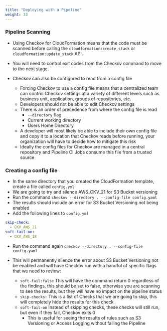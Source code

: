 ```yaml
---
title: "Deploying with a Pipeline"
weight: 33
---
```

### Pipeline Scanning

* Using Checkov for CloudFormation means that the code must be scanned before calling the `cloudformation:create_stack` or `cloudformation:update_stack` API.
* You will need to control exit codes from the Checkov command to move to the next stage. 

* Checkov can also be configured to read from a config file
    * Forcing Checkov to use a config file means that a centralized team can control Checkov settings at a variety of different levels such as business unit, application, groups of repositories, etc.
    * Developers should not be able to edit Checkov settings
    * There is an order of precedence from where the config file is read
        * `--directory` flag
        * Current working directory
        * Users Home Directory
    * A developer will most likely be able to include their own config file and copy it to a location that Checkov reads before running, your organization will have to decide how to mitigate this risk
    * Ideally the config files for Checkov are managed in a central repository and Pipeline CI Jobs consume this file from a trusted source

### Creating a config file
* In the same directory that you created the CloudFormation template, create a file called `config.yml`
* We are going to try and silence AWS_CKV_21 for S3 Bucket versioning
* Run the command `checkov --directory . --config-file config.yaml`
* The results should include an error for S3 Bucket Versioning not being enabled
* Add the following lines to `config.yml`
```yaml
skip-check:
  - CKV_AWS_21
soft-fail-on:
  - CKV_AWS_18
```
* Run the command again `checkov --directory . --config-file config.yaml`
* This will permanently silence the error about S3 Bucket Versioning not be enabled and will have Checkov run with a handful of specific flags that we need to review:
    
    * `soft-fail:false` This will have the command return 0 regardless of the findings, this should be set to false, otherwise you are scanning to see the results, but they will have no impact on the pipeline status
    * `skip-checks:` This is a list of Checks that we are going to skip, this will completely hide the results for this check
    * `soft-fail-on` Instead of skipping checks, these checks will still run, but even if they fail, Checkov exits 0
      * This is useful for seeing the results of rules such as S3 Versioning or Access Logging without failing the Pipeline
    